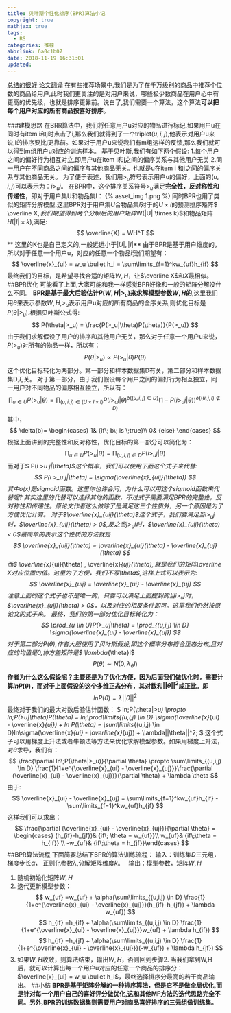 ```yaml
---
title: 贝叶斯个性化排序(BPR)算法小记
copyright: true
mathjax: true
tags:
  - RS
categories: 推荐
abbrlink: 6a0c1b07
date: 2018-11-19 16:31:01
updated:
---
```

[总结的很好](https://www.cnblogs.com/pinard/p/9128682.html)
[论文翻译](https://blog.csdn.net/qq_20599123/article/details/51315697)
在有些推荐场景中,我们是为了在千万级别的商品中推荐个位数的商品给用户,此时我们更关注的是对用户来说，哪些极少数商品在用户心中有更高的优先级，也就是排序更靠前。说白了,我们需要一个算法，这个算法**可以把每个用户对应的所有商品按喜好排序**。
<!--more-->
###建模思路
在BRR算法中，我们将任意用户u对应的物品进行标记,如果用户u在同时有item i和j时点击了i,那么我们就得到了一个triplet$(u,i,j)$,他表示对用户u来说,i的排序要比j更靠前。如果对于用户u来说我们有m组这样的反馈,那么我们就可以得到m组用户u对应的训练样本。
基于贝叶斯,我们有如下两个假设:
1.每个用户之间的偏好行为相互对立,即用户u在item i和j之间的偏序关系与其他用户无关
2.同一用户在不同商品之间的偏序与其他商品无关。也就是u在item i 和j之间的偏序关系与其他商品无关。
为了便于表述，我们用$>_u$符号表示用户u的偏好，上面的$(u,i,j)$可以表示为：$i>_uj$。
在BPR中，这个排序关系符号$>_u$满足**完全性，反对称性和传递性**，即对于用户集U和物品集I：
{% asset_img 1.png %}
同时BPR也用了类似的矩阵分解模型,这里BPR对于用户集$U$合物品集$I$对于的$U \times I$的预测排序矩阵$ \overline X$,我们期望得到两个分解后的用户矩阵$W(|U| \times k)$和物品矩阵 $H(|I|\times k)$,满足:
$$
\overline{X} = WH^T
$$
** 这里的K也是自己定义的,一般远远小于$|U|,|I|$**
由于BPR是基于用户维度的，所以对于任意一个用户u，对应的任意一个物品i我们期望有：
$$
\overline{x}_{ui} = w_u \bullet h_i = \sum\limits_{f=1}^kw_{uf}h_{if}
$$
最终我们的目标，是希望寻找合适的矩阵$W,H$，让$\overline X$和$X$最相似。
##BPR优化
可能看了上面,大家可能和我一样感觉BPR好像和一般的矩阵分解没什么不同。
**BPR是基于最大后验估计$P(W,H|>_u)$来求解模型参数$W,H$的**,这里我们用$\theta$来表示参数$W,H$,$>_u$表示用户u对应的所有商品的全序关系,则优化目标是$P(\theta|>_u)$.根据贝叶斯公式得:
$$
P(\theta|>_u) = \frac{P(>_u|\theta)P(\theta)}{P(>_u)}
$$
由于我们求解假设了用户的排序和其他用户无关，那么对于任意一个用户u来说，$P(>_u)$对所有的物品一样，所以有：
$$
P(\theta|>_u) \propto P(>_u|\theta)P(\theta)
$$
这个优化目标转化为两部分。第一部分和样本数据集D有关，第二部分和样本数据集D无关。
对于第一部分，由于我们假设每个用户之间的偏好行为相互独立，同一用户对不同物品的偏序相互独立，所以有：
$$
\prod_{u \in U}P(>_u|\theta) = \prod_{(u,i,j) \in (U \times I \times I)}P(i >_u j|\theta)^{\delta((u,i,j) \in D)}(1-P(i >_u j|\theta))^{\delta((u,j,i) \not\in D) }
$$
其中，
$$
\delta(b)= \begin{cases} 1& {if\; b\; is \;true}\\ 0& {else} \end{cases}
$$
根据上面讲到的完整性和反对称性，优化目标的第一部分可以简化为：
$$
\prod_{u \in U}P(>_u|\theta) = \prod_{(u,i,j) \in D}P(i >_u j|\theta)
$$
而对于$ P(i >_u j|\theta)$这个概率，我们可以使用下面这个式子来代替:
$$
P(i >_u j|\theta) = \sigma(\overline{x}_{uij}(\theta))
$$
其中$\sigma(x)$是sigmoid函数。这里你也许会问，为什么可以用这个sigmoid函数来代替呢? 其实这里的代替可以选择其他的函数，不过式子需要满足BPR的完整性，反对称性和传递性。原论文作者这么做除了是满足这三个性质外，另一个原因是为了方便优化计算。
对于$\overline{x}_{uij}(\theta)$这个式子，我们要满足当$i >_u j$时，$\overline{x}_{uij}(\theta) > 0$,反之当$j>_u i$时，$\overline{x}_{uij}(\theta) < 0$最简单的表示这个性质的方法就是
$$
\overline{x}_{uij}(\theta) = \overline{x}_{ui}(\theta) - \overline{x}_{uj}(\theta)
$$
而$ \overline{x}_{ui}(\theta) , \overline{x}_{uj}(\theta)$,就是我们的矩阵$\overline X$对应位置的值。这里为了方便，我们不写$\theta$,这样上式可以表示为:
$$
\overline{x}_{uij} = \overline{x}_{ui} - \overline{x}_{uj}
$$
注意上面的这个式子也不是唯一的，只要可以满足上面提到的当$i >_u j$时，$\overline{x}_{uij}(\theta) > 0$，以及对应的相反条件即可。这里我们仍然按原论文的式子来。
最终，我们的第一部分优化目标转化为：
$$
\prod_{u \in U}P(>_u|\theta) = \prod_{(u,i,j) \in D} \sigma(\overline{x}_{ui} - \overline{x}_{uj})
$$
对于第二部分$P(\theta)$,作者大胆使用了贝叶斯假设,即这个概率分布符合正态分布,且对应的均值是0,协方差矩阵是$ \lambda_{\theta}I$
$$
P(\theta) \sim N(0, \lambda_{\theta}I)
$$
**作者为什么这么假设呢？主要还是为了优化方便，因为后面我们做优化时，需要计算$lnP(\theta)$，而对于上面假设的这个多维正态分布，其对数和$||θ||^2$成正比。即**
$$
lnP(\theta) = \lambda||\theta||^2
$$
最终对于我们的最大对数后验估计函数：
$
ln\;P(\theta|>_u) \propto ln\;P(>_u|\theta)P(\theta) = ln\;\prod\limits_{(u,i,j) \in D} \sigma(\overline{x}_{ui} - \overline{x}_{uj}) + ln P(\theta) = \sum\limits_{(u,i,j) \in D}ln\sigma(\overline{x}_{ui} - \overline{x}_{uj}) + \lambda||\theta||^2\;
$
这个式子可以用梯度上升法或者牛顿法等方法来优化求解模型参数。如果用梯度上升法，对$\theta$求导，我们有：
$$
\frac{\partial ln\;P(\theta|>_u)}{\partial \theta} \propto \sum\limits_{(u,i,j) \in D} \frac{1}{1+e^{\overline{x}_{ui} - \overline{x}_{uj}}}\frac{\partial (\overline{x}_{ui} - \overline{x}_{uj})}{\partial \theta} + \lambda \theta
$$
由于:
$$
\overline{x}_{ui} - \overline{x}_{uj} = \sum\limits_{f=1}^kw_{uf}h_{if} - \sum\limits_{f=1}^kw_{uf}h_{jf}
$$
这样我们可以求出：
$$
\frac{\partial (\overline{x}_{ui} - \overline{x}_{uj})}{\partial \theta} = \begin{cases} (h_{if}-h_{jf})& {if\; \theta = w_{uf}}\\ w_{uf}& {if\;\theta = h_{if}} \\ -w_{uf}& {if\;\theta = h_{jf}}\end{cases}
$$
##BPR算法流程
下面简要总结下BPR的算法训练流程：
输入：训练集$D$三元组，梯度步长$\alpha$， 正则化参数$\lambda$,分解矩阵维度$k$。　
输出：模型参数，矩阵$W,H$
1. 随机初始化矩阵$W,H$
2. 迭代更新模型参数：
$$
w_{uf} =w_{uf} + \alpha(\sum\limits_{(u,i,j) \in D} \frac{1}{1+e^{\overline{x}_{ui} - \overline{x}_{uj}}}(h_{if}-h_{jf}) + \lambda w_{uf})
$$
$$
h_{if} =h_{if} + \alpha(\sum\limits_{(u,i,j) \in D} \frac{1}{1+e^{\overline{x}_{ui} - \overline{x}_{uj}}}w_{uf} + \lambda h_{if})
$$
$$
h_{jf} =h_{jf} + \alpha(\sum\limits_{(u,i,j) \in D} \frac{1}{1+e^{\overline{x}_{ui} - \overline{x}_{uj}}}(-w_{uf}) + \lambda h_{jf})
$$
3. 如果$W,H$收敛，则算法结束，输出$W,H$，否则回到步骤2.
当我们拿到W,H后，就可以计算出每一个用户u对应的任意一个商品的排序分：$\overline{x}_{ui} = w_u \bullet h_i$，最终选择排序分最高的若干商品输出。
##小结
**BPR是基于矩阵分解的一种排序算法，但是它不是做全局优化,而是针对每一个用户自己的喜好评分做优化,这和其他MF方法的迭代思路完全不同。另外,BPR的训练数据集则需要用户对商品喜好排序的三元组做训练集。**

